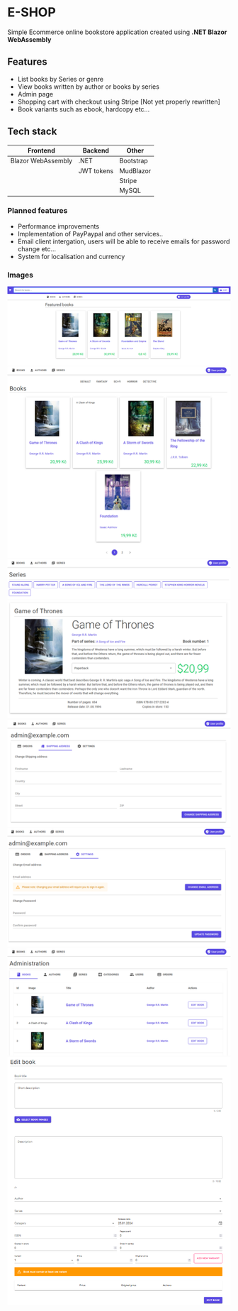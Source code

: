 # E-SHOP

Simple Ecommerce online bookstore application created using **.NET Blazor WebAssembly**

## Features
- List books by Series or genre
- View books written by author or books by series
- Admin page
- Shopping cart with checkout using Stripe [Not yet properly rewritten]
- Book variants such as ebook, hardcopy etc...

## Tech stack
| Frontend         | Backend     | Other |
|--------------|-----------|------------|
| Blazor WebAssembly | .NET      | Bootstrap        |
|       | JWT tokens  | MudBlazor       |
|       |   | Stripe       |
|       |   | MySQL       |

### Planned features
- Performance improvements
- Implementation of PayPaypal and other services..
- Email client intergation, users will be able to receive emails for password change etc...
- System for localisation and currency


### Images
![Home page](/Images/img_01.PNG "Home page")
![Books page](/Images/img_02.PNG "Books")
![Series page](/Images/img_03.PNG "Series")
![Book detail](/Images/img_04.PNG "Book detail")
![Shipping address](/Images/img_05.PNG "User settings - shipping address")
![Account settings](/Images/img_06.PNG "User settings - account settings")
![Admin page](/Images/img_07.PNG "Admin panel")
![Book edit page](/Images/img_08.PNG "Book edit page")
